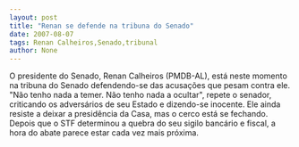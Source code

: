 ```yaml
---
layout: post
title: "Renan se defende na tribuna do Senado"
date: 2007-08-07
tags: Renan Calheiros,Senado,tribunal
author: None
---
```

O presidente do Senado, Renan Calheiros&nbsp;(PMDB-AL),&nbsp;est&aacute; neste momento na&nbsp;tribuna do Senado defendendo-se das acusa&ccedil;&otilde;es que pesam contra ele. &quot;N&atilde;o tenho nada a temer. N&atilde;o tenho nada a ocultar&quot;, repete o senador, criticando os advers&aacute;rios de seu Estado e dizendo-se inocente.&nbsp;Ele ainda resiste a deixar a presid&ecirc;ncia da Casa, mas o cerco est&aacute; se fechando. Depois que o STF determinou a quebra do seu sigilo banc&aacute;rio e fiscal, a hora do abate parece estar cada vez mais pr&oacute;xima. 